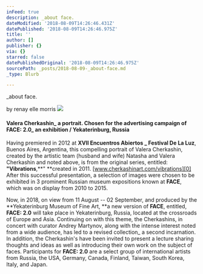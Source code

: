 ```yaml
---
inFeed: true
description: _about face.
dateModified: '2018-08-09T14:26:46.431Z'
datePublished: '2018-08-09T14:26:46.975Z'
title: ''
author: []
publisher: {}
via: {}
starred: false
datePublishedOriginal: '2018-08-09T14:26:46.975Z'
sourcePath: _posts/2018-08-09-_about-face.md
_type: Blurb

---
```

\_about face.

by renay elle morris
![](https://the-grid-user-content.s3-us-west-2.amazonaws.com/eff3fe62-20e8-4477-9494-dff53ce6cb0a.jpg)

#### Valera Cherkashin\_ a portrait. Chosen for the advertising campaign of FACE: 2.0\_ an exhibition / Yekaterinburg, Russia

Having premiered in 2012 at **XVII Encuentros Abiertos \_ Festival De La Luz**, Buenos Aires, Argentina, this compelling portrait of Valera Cherkashin, created by the artistic team (husband and wife) Natasha and Valera Cherkashin and noted above, is from the original series, entitled: **"Vibrations**,**" **created in 2011\. [www.cherkashinart.com/vibrations][0] After this successful presentation, a selection of images were chosen to be exhibited in 3 prominent Russian museum expositions known at **FACE**, which was on display from 2010 to 2015\.

Now, in 2018, on view from 11 August -- 02 September, and produced by the **Yekaterinburg Museum of Fine Art, **a new version of **FACE**, entitled, **FACE: 2.0** will take place in Yekaterinburg, Russia, located at the crossroads of Europe and Asia. Continuing on with this theme, the Cherkashins, in concert with curator Andrey Martynov, along with the intense interest noted from a wide audience, has led to a revised collection\_ a second incarnation. In addition, the Cherkashin's have been invited to present a lecture sharing thoughts and ideas as well as introducing their own work on the subject of faces. Participants for **FACE: 2.0** are a select group of international artists from Russia, the USA, Germany, Canada, Finland, Taiwan, South Korea, Italy, and Japan.

[0]: https://www.cherkashinart.com/vibrations